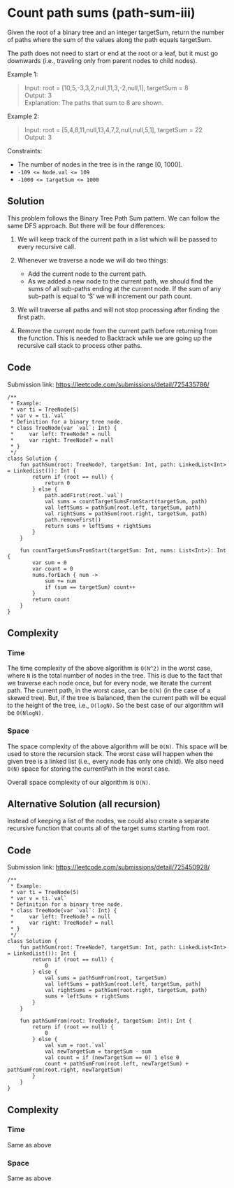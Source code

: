 # Count path sums (path-sum-iii)
Given the root of a binary tree and an integer targetSum, return the number of paths where the sum of the values along the path equals targetSum.

The path does not need to start or end at the root or a leaf, but it must go downwards (i.e., traveling only from parent nodes to child nodes).

Example 1:
> Input: root = [10,5,-3,3,2,null,11,3,-2,null,1], targetSum = 8  
Output: 3  
Explanation: The paths that sum to 8 are shown.

Example 2:
> Input: root = [5,4,8,11,null,13,4,7,2,null,null,5,1], targetSum = 22  
Output: 3

Constraints:
* The number of nodes in the tree is in the range [0, 1000].
* `-109 <= Node.val <= 109`
* `-1000 <= targetSum <= 1000`

## Solution
This problem follows the Binary Tree Path Sum pattern. We can follow the same DFS approach. But there will be four differences:

1. We will keep track of the current path in a list which will be passed to every recursive call.

2. Whenever we traverse a node we will do two things:
    * Add the current node to the current path.
    * As we added a new node to the current path, we should find the sums of all sub-paths ending at the current node. If the sum of any sub-path is equal to ‘S’ we will increment our path count.
3. We will traverse all paths and will not stop processing after finding the first path.

4. Remove the current node from the current path before returning from the function. This is needed to Backtrack while we are going up the recursive call stack to process other paths.

## Code
Submission link: https://leetcode.com/submissions/detail/725435786/
```
/**
 * Example:
 * var ti = TreeNode(5)
 * var v = ti.`val`
 * Definition for a binary tree node.
 * class TreeNode(var `val`: Int) {
 *     var left: TreeNode? = null
 *     var right: TreeNode? = null
 * }
 */
class Solution {
    fun pathSum(root: TreeNode?, targetSum: Int, path: LinkedList<Int> = LinkedList()): Int {
        return if (root == null) {
            return 0
        } else {
            path.addFirst(root.`val`)
            val sums = countTargetSumsFromStart(targetSum, path)
            val leftSums = pathSum(root.left, targetSum, path)
            val rightSums = pathSum(root.right, targetSum, path)
            path.removeFirst()
            return sums + leftSums + rightSums
        }
    }

    fun countTargetSumsFromStart(targetSum: Int, nums: List<Int>): Int {
        var sum = 0
        var count = 0
        nums.forEach { num ->
            sum += num
            if (sum == targetSum) count++
        }
        return count
    }
}
```
## Complexity
### Time
The time complexity of the above algorithm is `O(N^2)` in the worst case, where `N` is the total number of nodes in the tree. This is due to the fact that we traverse each node once, but for every node, we iterate the current path. The current path, in the worst case, can be `O(N)` (in the case of a skewed tree). But, if the tree is balanced, then the current path will be equal to the height of the tree, i.e., `O(logN)`. So the best case of our algorithm will be `O(NlogN)`.
### Space
The space complexity of the above algorithm will be `O(N)`. This space will be used to store the recursion stack. The worst case will happen when the given tree is a linked list (i.e., every node has only one child). We also need `O(N)` space for storing the currentPath in the worst case.

Overall space complexity of our algorithm is `O(N)`.

## Alternative Solution (all recursion)
Instead of keeping a list of the nodes, we could also create a separate recursive function that counts all of the target sums starting from root.
## Code
Submission link: https://leetcode.com/submissions/detail/725450928/
```
/**
 * Example:
 * var ti = TreeNode(5)
 * var v = ti.`val`
 * Definition for a binary tree node.
 * class TreeNode(var `val`: Int) {
 *     var left: TreeNode? = null
 *     var right: TreeNode? = null
 * }
 */
class Solution {
    fun pathSum(root: TreeNode?, targetSum: Int, path: LinkedList<Int> = LinkedList()): Int {
        return if (root == null) {
            0
        } else {
            val sums = pathSumFrom(root, targetSum)
            val leftSums = pathSum(root.left, targetSum, path)
            val rightSums = pathSum(root.right, targetSum, path)
            sums + leftSums + rightSums
        }
    }

    fun pathSumFrom(root: TreeNode?, targetSum: Int): Int {
        return if (root == null) {
            0
        } else {
            val sum = root.`val`
            val newTargetSum = targetSum - sum
            val count = if (newTargetSum == 0) 1 else 0
            count + pathSumFrom(root.left, newTargetSum) + pathSumFrom(root.right, newTargetSum)
        }
    }
}
```
## Complexity
### Time
Same as above
### Space
Same as above
